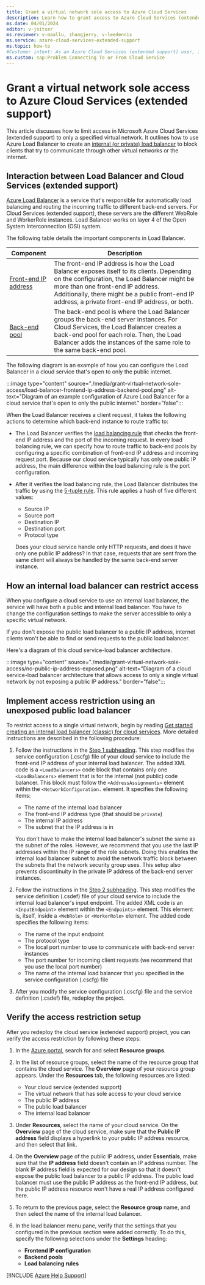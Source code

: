 ```yaml
---
title: Grant a virtual network sole access to Azure Cloud Services
description: Learn how to grant access to Azure Cloud Services (extended support) to only a specified virtual network.
ms.date: 04/01/2024
editor: v-jsitser
ms.reviewer: v-maallu, zhangjerry, v-leedennis
ms.service: azure-cloud-services-extended-support
ms.topic: how-to
#Customer intent: As an Azure Cloud Services (extended support) user, I want to restrict cloud service to only a specified virtual network so that I can make my cloud service more secure.
ms.custom: sap:Problem Connecting To or From Cloud Service
---
```


# Grant a virtual network sole access to Azure Cloud Services (extended support)

This article discusses how to limit access in Microsoft Azure Cloud Services (extended support) to only a specified virtual network. It outlines how to use Azure Load Balancer to create an [internal (or private) load balancer](/azure/load-balancer/components#frontend-ip-configurations) to block clients that try to communicate through other virtual networks or the internet.

## Interaction between Load Balancer and Cloud Services (extended support)

[Azure Load Balancer](/azure/load-balancer/load-balancer-overview) is a service that's responsible for automatically load balancing and routing the incoming traffic to different back-end servers. For Cloud Services (extended support), these servers are the different WebRole and WorkerRole instances. Load Balancer works on layer 4 of the Open System Interconnection (OSI) system.

The following table details the important components in Load Balancer.

| Component | Description |
|--|--|
| [Front-end IP address](/azure/load-balancer/components#frontend-ip-configuration-) | The front-end IP address is how the Load Balancer exposes itself to its clients. Depending on the configuration, the Load Balancer might be more than one front-end IP address. Additionally, there might be a public front-end IP address, a private front-end IP address, or both. |
| [Back-end pool](/azure/load-balancer/components#backend-pool) | The back-end pool is where the Load Balancer groups the back-end server instances. For Cloud Services, the Load Balancer creates a back-end pool for each role. Then, the Load Balancer adds the instances of the same role to the same back-end pool. |

The following diagram is an example of how you can configure the Load Balancer in a cloud service that's open to only the public internet.

:::image type="content" source="./media/grant-virtual-network-sole-access/load-balancer-frontend-ip-address-backend-pool.png" alt-text="Diagram of an example configuration of Azure Load Balancer for a cloud service that's open to only the public internet." border="false":::

When the Load Balancer receives a client request, it takes the following actions to determine which back-end instance to route traffic to:

- The Load Balancer verifies the [load balancing rule](/azure/load-balancer/components#load-balancer-rules) that checks the front-end IP address and the port of the incoming request. In every load balancing rule, we can specify how to route traffic to back-end pools by configuring a specific combination of front-end IP address and incoming request port. Because our cloud service typically has only one public IP address, the main difference within the load balancing rule is the port configuration.

- After it verifies the load balancing rule, the Load Balancer distributes the traffic by using the [5-tuple rule](/azure/load-balancer/distribution-mode-concepts#hash-based). This rule applies a hash of five different values:

   - Source IP
   - Source port
   - Destination IP
   - Destination port
   - Protocol type

   Does your cloud service handle only HTTP requests, and does it have only one public IP address? In that case, requests that are sent from the same client will always be handled by the same back-end server instance.

## How an internal load balancer can restrict access

When you configure a cloud service to use an internal load balancer, the service will have both a public and internal load balancer. You have to change the configuration settings to make the server accessible to only a specific virtual network.

If you don't expose the public load balancer to a public IP address, internet clients won't be able to find or send requests to the public load balancer.

Here's a diagram of this cloud service-load balancer architecture.

:::image type="content" source="./media/grant-virtual-network-sole-access/no-public-ip-address-exposed.png" alt-text="Diagram of a cloud service-load balancer architecture that allows access to only a single virtual network by not exposing a public IP address." border="false":::

## Implement access restriction using an unexposed public load balancer

To restrict access to a single virtual network, begin by reading [Get started creating an internal load balancer (classic) for cloud services](/previous-versions/azure/load-balancer/load-balancer-get-started-ilb-classic-cloud). More detailed instructions are described in the following procedure:

1. Follow the instructions in the [Step 1 subheading](/previous-versions/azure/load-balancer/load-balancer-get-started-ilb-classic-cloud#step-1). This step modifies the service configuration (.cscfg) file of your cloud service to include the front-end IP address of your internal load balancer. The added XML code is a `<LoadBalancers>` code block that contains only one `<LoadBalancers>` element that is for the internal (not public) code balancer. This block must follow the `<AddressAssignments>` element within the `<NetworkConfiguration.` element. It specifies the following items:

   - The name of the internal load balancer
   - The front-end IP address type (that should be `private`)
   - The internal IP address
   - The subnet that the IP address is in

   You don't have to make the internal load balancer's subnet the same as the subnet of the roles. However, we recommend that you use the last IP addresses within the IP range of the role subnets. Doing this enables the internal load balancer subnet to avoid the network traffic block between the subnets that the network security group uses. This setup also prevents discontinuity in the private IP address of the back-end server instances.

1. Follow the instructions in the [Step 2 subheading](/previous-versions/azure/load-balancer/load-balancer-get-started-ilb-classic-cloud#step-2). This step modifies the service definition (.csdef) file of your cloud service to include the internal load balancer's input endpoint. The added XML code is an `<InputEndpoint>` element within the `<Endpoints>` element. This element is, itself, inside a `<WebRole>` or `<WorkerRole>` element. The added code specifies the following items:

   - The name of the input endpoint
   - The protocol type
   - The local port number to use to communicate with back-end server instances
   - The port number for incoming client requests (we recommend that you use the local port number)
   - The name of the internal load balancer that you specified in the service configuration (.cscfg) file

1. After you modify the service configuration (.cscfg) file and the service definition (.csdef) file, redeploy the project.

## Verify the access restriction setup

After you redeploy the cloud service (extended support) project, you can verify the access restriction by following these steps:

1. In the [Azure portal](https://portal.azure.com), search for and select **Resource groups**.
1. In the list of resource groups, select the name of the resource group that contains the cloud service. The **Overview** page of your resource group appears. Under the **Resources** tab, the following resources are listed:

   - Your cloud service (extended support)
   - The virtual network that has sole access to your cloud service
   - The public IP address
   - The public load balancer
   - The internal load balancer

1. Under **Resources**, select the name of your cloud service. On the **Overview** page of the cloud service, make sure that the **Public IP address** field displays a hyperlink to your public IP address resource, and then select that link.
1. On the **Overview** page of the public IP address, under **Essentials**, make sure that the **IP address** field doesn't contain an IP address number. The blank IP address field is expected for our design so that it doesn't expose the public load balancer to a public IP address. The public load balancer must use the public IP address as the front-end IP address, but the public IP address resource won't have a real IP address configured here.
1. To return to the previous page, select the **Resource group** name, and then select the name of the internal load balancer.
1. In the load balancer menu pane, verify that the settings that you configured in the previous section were added correctly. To do this, specify the following selections under the **Settings** heading:

   - **Frontend IP configuration**
   - **Backend pools**
   - **Load balancing rules**

[!INCLUDE [Azure Help Support](../../../../includes/azure-help-support.md)]
